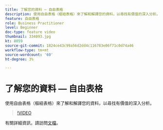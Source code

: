 ```yaml
---
title: 了解您的資料 — 自由表格
description: 使用自由表格（樞紐表格）來了解和解譯您的資料，以尋找有價值的深入分析。
feature: 自由表格
role: Business Practitioner
level: Beginner
doc-type: feature video
thumbnail: 334093.jpg
kt: 8059
source-git-commit: 1824ce43c99a56d2dd4c116783e06f71c0d74a46
workflow-type: tm+mt
source-wordcount: '60'
ht-degree: 3%

---
```



# 了解您的資料 — 自由表格

使用自由表格（樞紐表格）來了解和解譯您的資料，以尋找有價值的深入分析。

>[!VIDEO](https://video.tv.adobe.com/v/334093/?quality=12&learn=on)

有關詳細資訊，請訪問[文檔](https://experienceleague.adobe.com/docs/analytics/analyze/analysis-workspace/visualizations/freeform-table/freeform-table.html?lang=en)。
